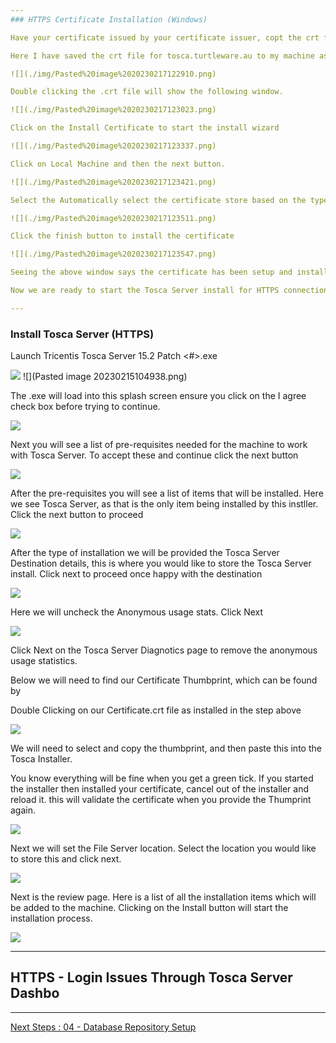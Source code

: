 ```yaml
--- 
### HTTPS Certificate Installation (Windows)

Have your certificate issued by your certificate issuer, copt the crt file. The best way to get the certificate installed is to double click on the .crt on your computer and install. You will also require the .p12 key for Tosca To be happy. You will also need to perform the below install steps via the .p12 certificate also.

Here I have saved the crt file for tosca.turtleware.au to my machine as ToscaServer.crt.

![](./img/Pasted%20image%2020230217122910.png)

Double clicking the .crt file will show the following window.

![](./img/Pasted%20image%2020230217123023.png)

Click on the Install Certificate to start the install wizard

![](./img/Pasted%20image%2020230217123337.png)

Click on Local Machine and then the next button.

![](./img/Pasted%20image%2020230217123421.png)

Select the Automatically select the certificate store based on the type of certificate radio button

![](./img/Pasted%20image%2020230217123511.png)

Click the finish button to install the certificate

![](./img/Pasted%20image%2020230217123547.png)

Seeing the above window says the certificate has been setup and install correctly. 

Now we are ready to start the Tosca Server install for HTTPS connections

--- 
```

### Install Tosca Server (HTTPS)

Launch Tricentis Tosca Server 15.2 Patch <#>.exe

![](./img/installer.png)
![](Pasted image 20230215104938.png)

The .exe will load into this splash screen ensure you click on the I agree check box before trying to continue.

![](./img/installer-splash.png)


Next you will see a list of pre-requisites needed for the machine to work with Tosca Server. To accept these and continue click the next button

![](./img/installer-reqs.png)

After the pre-requisites you will see a list of items that will be installed. Here we see Tosca Server, as that is the only item being installed by this instller. Click the next button to proceed

![](./img/installer-type.png)


After the type of installation we will be provided the Tosca Server Destination details, this is where you would like to store the Tosca Server install. Click next to proceed once happy with the destination

![](./img/Installer-destination.png)

Here we will uncheck the Anonymous usage stats. Click Next

![](./img/installer-diagnostics.png)

Click Next on the Tosca Server Diagnotics page to remove the anonymous usage statistics. 

Below we will need to find our Certificate Thumbprint, which can be found by

Double Clicking on our Certificate.crt file as installed in the step above

![](./img/Pasted%20image%2020230217124246.png)

We will need to select and copy the thumbprint, and then paste this into the Tosca Installer. 

You know everything will be fine when you get a green tick. If you started the installer then installed your certificate, cancel out of the installer and reload it. this will validate the certificate when you provide the Thumprint again.

![](./img/Pasted%20image%2020230217124450.png)

Next we will set the File Server location. Select the location you would like to store this and click next.

![](./img/installer-fileservice.png)

Next is the review page. Here is a list of all the installation items which will be added to the machine. Clicking on the Install button will start the installation process.

![](./img/installer-install.png)

---
## HTTPS - Login Issues Through Tosca Server Dashbo

---
[Next Steps : 04 - Database Repository Setup](04%20-%20Database%20Repository%20Setup.md)
